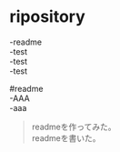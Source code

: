﻿# ripository
-readme  
 -test  
 -test  
 -test  
 
#readme  
 -AAA  
  -aaa  
  
>readmeを作ってみた。  
>readmeを書いた。
